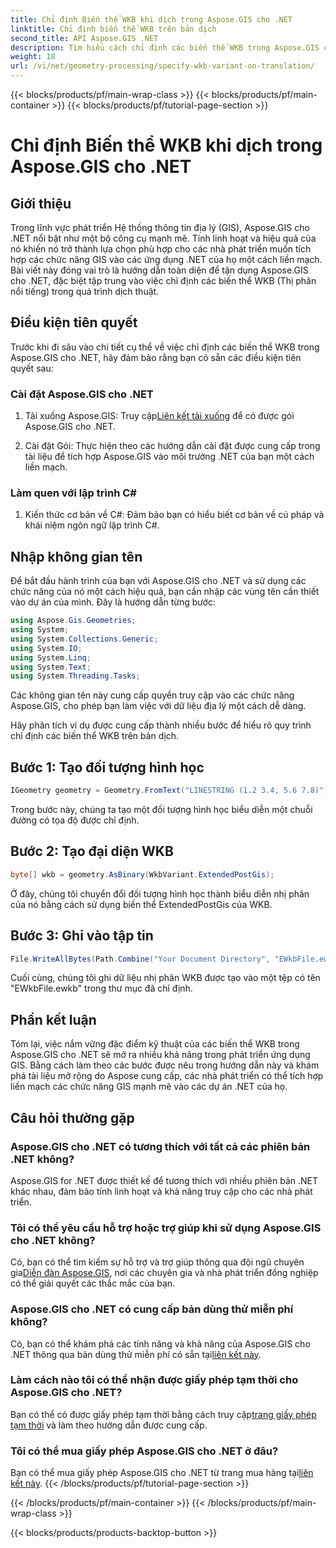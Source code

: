 ```yaml
---
title: Chỉ định Biến thể WKB khi dịch trong Aspose.GIS cho .NET
linktitle: Chỉ định biến thể WKB trên bản dịch
second_title: API Aspose.GIS .NET
description: Tìm hiểu cách chỉ định các biến thể WKB trong Aspose.GIS cho .NET một cách dễ dàng với hướng dẫn toàn diện này. Tăng cường kỹ năng phát triển GIS của bạn.
weight: 18
url: /vi/net/geometry-processing/specify-wkb-variant-on-translation/
---
```


{{< blocks/products/pf/main-wrap-class >}}
{{< blocks/products/pf/main-container >}}
{{< blocks/products/pf/tutorial-page-section >}}

# Chỉ định Biến thể WKB khi dịch trong Aspose.GIS cho .NET

## Giới thiệu
Trong lĩnh vực phát triển Hệ thống thông tin địa lý (GIS), Aspose.GIS cho .NET nổi bật như một bộ công cụ mạnh mẽ. Tính linh hoạt và hiệu quả của nó khiến nó trở thành lựa chọn phù hợp cho các nhà phát triển muốn tích hợp các chức năng GIS vào các ứng dụng .NET của họ một cách liền mạch. Bài viết này đóng vai trò là hướng dẫn toàn diện để tận dụng Aspose.GIS cho .NET, đặc biệt tập trung vào việc chỉ định các biến thể WKB (Thị phân nổi tiếng) trong quá trình dịch thuật.
## Điều kiện tiên quyết
Trước khi đi sâu vào chi tiết cụ thể về việc chỉ định các biến thể WKB trong Aspose.GIS cho .NET, hãy đảm bảo rằng bạn có sẵn các điều kiện tiên quyết sau:
### Cài đặt Aspose.GIS cho .NET
1. Tải xuống Aspose.GIS: Truy cập[Liên kết tải xuống](https://releases.aspose.com/gis/net/) để có được gói Aspose.GIS cho .NET.
   
2. Cài đặt Gói: Thực hiện theo các hướng dẫn cài đặt được cung cấp trong tài liệu để tích hợp Aspose.GIS vào môi trường .NET của bạn một cách liền mạch.
### Làm quen với lập trình C#
1. Kiến thức cơ bản về C#: Đảm bảo bạn có hiểu biết cơ bản về cú pháp và khái niệm ngôn ngữ lập trình C#.

## Nhập không gian tên
Để bắt đầu hành trình của bạn với Aspose.GIS cho .NET và sử dụng các chức năng của nó một cách hiệu quả, bạn cần nhập các vùng tên cần thiết vào dự án của mình. Đây là hướng dẫn từng bước:

```csharp
using Aspose.Gis.Geometries;
using System;
using System.Collections.Generic;
using System.IO;
using System.Linq;
using System.Text;
using System.Threading.Tasks;
```
Các không gian tên này cung cấp quyền truy cập vào các chức năng Aspose.GIS, cho phép bạn làm việc với dữ liệu địa lý một cách dễ dàng.

Hãy phân tích ví dụ được cung cấp thành nhiều bước để hiểu rõ quy trình chỉ định các biến thể WKB trên bản dịch.
## Bước 1: Tạo đối tượng hình học
```csharp
IGeometry geometry = Geometry.FromText("LINESTRING (1.2 3.4, 5.6 7.8)");
```
Trong bước này, chúng ta tạo một đối tượng hình học biểu diễn một chuỗi đường có tọa độ được chỉ định.
## Bước 2: Tạo đại diện WKB
```csharp
byte[] wkb = geometry.AsBinary(WkbVariant.ExtendedPostGis);
```
Ở đây, chúng tôi chuyển đổi đối tượng hình học thành biểu diễn nhị phân của nó bằng cách sử dụng biến thể ExtendedPostGis của WKB.
## Bước 3: Ghi vào tập tin
```csharp
File.WriteAllBytes(Path.Combine("Your Document Directory", "EWkbFile.ewkb"), wkb);
```
Cuối cùng, chúng tôi ghi dữ liệu nhị phân WKB được tạo vào một tệp có tên "EWkbFile.ewkb" trong thư mục đã chỉ định.

## Phần kết luận
Tóm lại, việc nắm vững đặc điểm kỹ thuật của các biến thể WKB trong Aspose.GIS cho .NET sẽ mở ra nhiều khả năng trong phát triển ứng dụng GIS. Bằng cách làm theo các bước được nêu trong hướng dẫn này và khám phá tài liệu mở rộng do Aspose cung cấp, các nhà phát triển có thể tích hợp liền mạch các chức năng GIS mạnh mẽ vào các dự án .NET của họ.
## Câu hỏi thường gặp
### Aspose.GIS cho .NET có tương thích với tất cả các phiên bản .NET không?
Aspose.GIS for .NET được thiết kế để tương thích với nhiều phiên bản .NET khác nhau, đảm bảo tính linh hoạt và khả năng truy cập cho các nhà phát triển.
### Tôi có thể yêu cầu hỗ trợ hoặc trợ giúp khi sử dụng Aspose.GIS cho .NET không?
 Có, bạn có thể tìm kiếm sự hỗ trợ và trợ giúp thông qua đội ngũ chuyên gia[Diễn đàn Aspose.GIS](https://forum.aspose.com/c/gis/33), nơi các chuyên gia và nhà phát triển đồng nghiệp có thể giải quyết các thắc mắc của bạn.
### Aspose.GIS cho .NET có cung cấp bản dùng thử miễn phí không?
 Có, bạn có thể khám phá các tính năng và khả năng của Aspose.GIS cho .NET thông qua bản dùng thử miễn phí có sẵn tại[liên kết này](https://releases.aspose.com/).
### Làm cách nào tôi có thể nhận được giấy phép tạm thời cho Aspose.GIS cho .NET?
 Bạn có thể có được giấy phép tạm thời bằng cách truy cập[trang giấy phép tạm thời](https://purchase.aspose.com/temporary-license/) và làm theo hướng dẫn được cung cấp.
### Tôi có thể mua giấy phép Aspose.GIS cho .NET ở đâu?
 Bạn có thể mua giấy phép Aspose.GIS cho .NET từ trang mua hàng tại[liên kết này](https://purchase.aspose.com/buy).
{{< /blocks/products/pf/tutorial-page-section >}}

{{< /blocks/products/pf/main-container >}}
{{< /blocks/products/pf/main-wrap-class >}}

{{< blocks/products/products-backtop-button >}}
